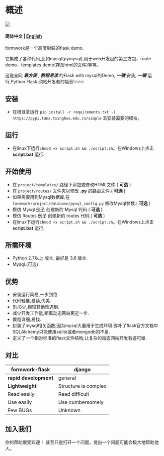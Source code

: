 # 概述

[![](https://img.shields.io/badge/github-issues-%2365A30D?style=flat-square&logo=github)](https://github.com/Oumae-Kumiko/time-zone-date/issues)

#### 简体中文 | [English](/README.md)

formwork是一个高度封装的flask demo.

它集成了各种代码,比如mysql(pymysql),用于web开发目的第三方包，route demo，templates demo(存放html的文件)等等。

这是全网 ***最方便*** , ***教程易读*** 的Flask with mysql的Demo, ***一键*** 安装, ***一键*** 运行,Python Flask 网站开发者的福音!🔥🔥🔥

## 安装

- 在根目录运行 ```pip install -r requirements.txt -i https://pypi.tuna.tsinghua.edu.cn/simple``` 去安装需要的模块。

## 运行

- 在linux下运行```chmod +x script.sh && ./script.sh```。在Windows上点击 **script.bat** 运行.

## 开始使用

- 在 ```project/templates/``` 路径下添加或修改HTML文件.( **可选** )
- 在 ```project/routes/``` 文件夹以修改 **.py** 的路由文件.( **可选** )
- 如果需要用到Mysql数据库,在 ```formwork/project/database/pysql_config.py``` 修改Mysql参数.( **可选** )
- 模仿 Mysql [例子](https://github.com/tpsmr/formwork/blob/13b4cddd9b06a42bb63a563c29ff4a470dfc4025/project/database/pysql.py#L119) 创建新的 Mysql 代码.( **可选** )
- 模仿 Routes [例子](https://github.com/tpsmr/formwork/blob/13b4cddd9b06a42bb63a563c29ff4a470dfc4025/project/routes/index.py#L49) 创建新的 routes 代码.( **可选** )
- 在linux下运行```chmod +x script.sh && ./script.sh```。在Windows上点击 **script.bat** 运行.

## 所需环境 

- Python 2.7以上 版本, 最好是 3.6 版本.
- Mysql.(可选)

## 优势
- 安装运行简易,一步到位.
- 代码轻量,易读,优美.
- BUG少,相较其他难遇到.
- 减少开发工作量,距离动态网站更近一步.
- 教程详细,易找.
- 封装了mysql相关函数,因为mysql大量用于生成环境.弥补了flask官方文档中SQLAlchemy只能使用sqlite或者mongodb的不足.
- 定义了一个相对标准的flask文件结构,让复杂的动态网站开发有迹可循.

## 对比
|formwork-flask|django|
|---|---|
|**rapid development**|general|
|**Lightweight**|Structure is complex|
|Read easily|Read difficult|
|Use easily|Use cumbersomely|
|Few BUGs|Unknown|

## 加入我们
你的帮助很受欢迎！ 甚至只是打开一个问题，提出一个问题可能会极大地帮助他人。
